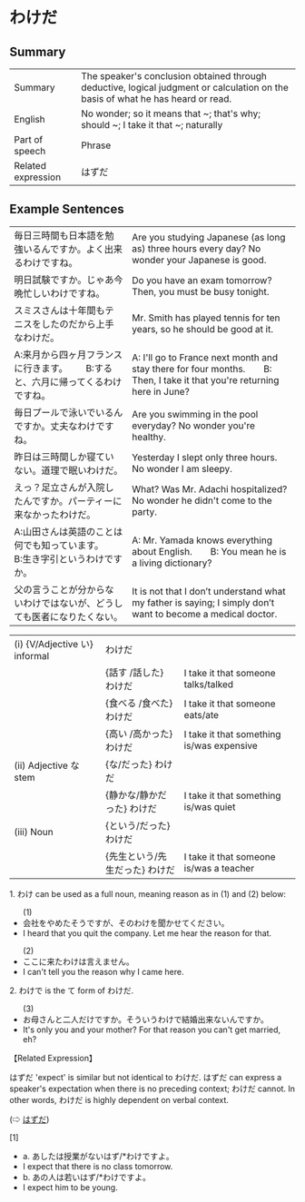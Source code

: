 # わけだ

## Summary

<table><tr>   <td>Summary</td>   <td>The speaker's conclusion obtained through deductive, logical judgment or calculation on the basis of what he has heard or read.</td></tr><tr>   <td>English</td>   <td>No wonder; so it means that ~; that's why; should ~; I take it that ~; naturally</td></tr><tr>   <td>Part of speech</td>   <td>Phrase</td></tr><tr>   <td>Related expression</td>   <td>はずだ</td></tr></table>

## Example Sentences

<table><tr>   <td>毎日三時間も日本語を勉強いるんですか。よく出来るわけですね。</td>   <td>Are you studying Japanese (as long as) three hours every day? No wonder your Japanese is good.</td></tr><tr>   <td>明日試験ですか。じゃあ今晩忙しいわけですね。</td>   <td>Do you have an exam tomorrow? Then, you must be busy tonight.</td></tr><tr>   <td>スミスさんは十年間もテニスをしたのだから上手なわけだ。</td>   <td>Mr. Smith has played tennis for ten years, so he should be good at it.</td></tr><tr>   <td>A:来月から四ヶ月フランスに行きます。  B:すると、六月に帰ってくるわけですね。</td>   <td>A: I'll go to France next month and stay there for four months.&emsp;&emsp;B: Then, I take it that you're returning here in June?</td></tr><tr>   <td>毎日プールで泳いでいるんですか。丈夫なわけですね。</td>   <td>Are you swimming in the pool everyday? No wonder you're healthy.</td></tr><tr>   <td>昨日は三時間しか寝ていない。道理で眠いわけだ。</td>   <td>Yesterday I slept only three hours. No wonder I am sleepy.</td></tr><tr>   <td>えっ？足立さんが入院したんですか。パーティーに来なかったわけだ。</td>   <td>What? Was Mr. Adachi hospitalized? No wonder he didn't come to the party.</td></tr><tr>   <td>A:山田さんは英語のことは何でも知っています。  B:生き字引というわけですか。</td>   <td>A: Mr. Yamada knows everything about English.&emsp;&emsp;B: You mean he is a living dictionary?</td></tr><tr>   <td>父の言うことが分からないわけではないが、どうしても医者になりたくない。</td>   <td>It is not that I don’t understand what my father is saying; I simply don’t want to become a medical doctor.</td></tr></table>

<table class="table"> <tbody><tr class="tr head"> <td class="td"><span class="numbers">(i)</span> <span> <span class="bold">{V/Adjective い}    informal</span></span></td> <td class="td"><span class="concept">わけだ</span> </td> <td class="td"><span>&nbsp;</span></td> </tr> <tr class="tr"> <td class="td"><span>&nbsp;</span></td> <td class="td"><span>{話す /話した} <span class="concept">わけだ</span></span></td> <td class="td"><span>I    take it that someone talks/talked</span></td> </tr> <tr class="tr"> <td class="td"><span>&nbsp;</span></td> <td class="td"><span>{食べる /食べた} <span class="concept">わけだ</span></span></td> <td class="td"><span>I    take it that someone eats/ate</span></td> </tr> <tr class="tr"> <td class="td"><span>&nbsp;</span></td> <td class="td"><span>{高い /高かった} <span class="concept">わけだ</span></span></td> <td class="td"><span>I    take it that something is/was expensive</span></td> </tr> <tr class="tr head"> <td class="td"><span class="numbers">(ii)</span> <span> <span class="bold">Adjective な stem</span></span></td> <td class="td"><span>{<span class="concept">な</span>/<span class="concept">だった</span>} <span class="concept">わけだ</span></span></td> <td class="td"><span>&nbsp;</span></td> </tr> <tr class="tr"> <td class="td"><span>&nbsp;</span></td> <td class="td"><span>{静か<span class="concept">な</span>/静か<span class="concept">だった</span>} <span class="concept">わけだ</span></span></td> <td class="td"><span>I    take it that something is/was quiet</span></td> </tr> <tr class="tr head"> <td class="td"><span class="numbers">(iii)</span> <span> <span class="bold">Noun</span></span></td> <td class="td"><span>{<span class="concept">という</span>/<span class="concept">だった</span>} <span class="concept">わけだ</span></span></td> <td class="td"><span>&nbsp;</span></td> </tr> <tr class="tr"> <td class="td"><span>&nbsp;</span></td> <td class="td"><span>{先生<span class="concept">という</span>/先生<span class="concept">だった</span>} <span class="concept">わけだ</span></span></td> <td class="td"><span>I    take it that someone is/was a teacher</span></td> </tr></tbody></table>

<p>1. <span class="cloze">わけ</span> can be used as a full noun, meaning reason as in (1) and (2) below:</p>  <ul>(1) <li>会社をやめたそうですが、その<span class="cloze">わけ</span>を聞かせてください。</li> <li>I heard that you quit the company. Let me hear the reason for that.</li> </ul>  <ul>(2) <li>ここに来た<span class="cloze">わけ</span>は言えません。</li> <li>I can't tell you the reason why I came here.</li> </ul>  <p>2. <span class="cloze">わけで</span> is the て form of <span class="cloze">わけだ</span>.</p>  <ul>(3) <li>お母さんと二人だけですか。そういう<span class="cloze">わけで</span>結婚出来ないんですか。</li> <li>It's only you and your mother? For that reason you can't get married, eh?</li> </ul>  <p>【Related Expression】</p>  <p>はずだ 'expect' is similar but not identical to <span class="cloze">わけだ</span>. はずだ can express a speaker's expectation when there is no preceding context; <span class="cloze">わけだ</span> cannot. In other words, <span class="cloze">わけだ</span> is highly dependent on verbal context.</p>  <p>(⇨ <a href="#㊦ はず">はずだ</a>)</p>  <p>[1]</p>  <ul> <li>a. あしたは授業がないはず/*<span class="cloze">わけです</span>よ。</li> <li>I expect that there is no class tomorrow.</li> <div class="divide"></div> <li>b. あの人は若いはず/*<span class="cloze">わけです</span>よ。</li> <li>I expect him to be young.</li> </ul>

